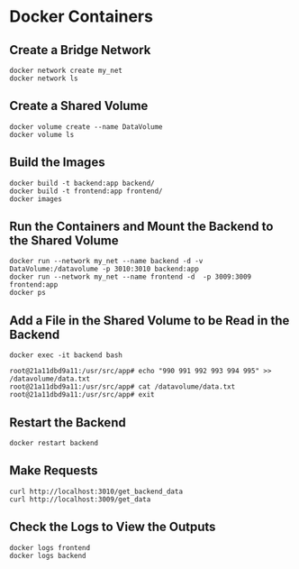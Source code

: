 # Docker Containers

## Create a Bridge Network
```
docker network create my_net
docker network ls
```

## Create a Shared Volume
```
docker volume create --name DataVolume
docker volume ls
```

## Build the Images
```
docker build -t backend:app backend/
docker build -t frontend:app frontend/
docker images
```

## Run the Containers and Mount the Backend to the Shared Volume
```
docker run --network my_net --name backend -d -v DataVolume:/datavolume -p 3010:3010 backend:app
docker run --network my_net --name frontend -d  -p 3009:3009 frontend:app
docker ps
```

## Add a File in the Shared Volume to be Read in the Backend
```
docker exec -it backend bash 
```
```
root@21a11dbd9a11:/usr/src/app# echo "990 991 992 993 994 995" >> /datavolume/data.txt
root@21a11dbd9a11:/usr/src/app# cat /datavolume/data.txt
root@21a11dbd9a11:/usr/src/app# exit
```

## Restart the Backend
```
docker restart backend
```

## Make Requests
```
curl http://localhost:3010/get_backend_data
curl http://localhost:3009/get_data
```

## Check the Logs to View the Outputs
```
docker logs frontend
docker logs backend
```
